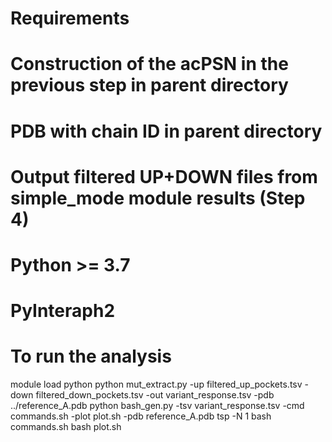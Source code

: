# Requirements
# Construction of the acPSN in the previous step in parent directory
# PDB with chain ID in parent directory
# Output filtered UP+DOWN files from simple_mode module results (Step 4)
# Python >= 3.7
# PyInteraph2

# To run the analysis
module load python
python mut_extract.py -up filtered_up_pockets.tsv -down filtered_down_pockets.tsv -out variant_response.tsv -pdb ../reference_A.pdb 
python bash_gen.py -tsv variant_response.tsv -cmd commands.sh -plot plot.sh -pdb reference_A.pdb
tsp -N 1 bash commands.sh
bash plot.sh
